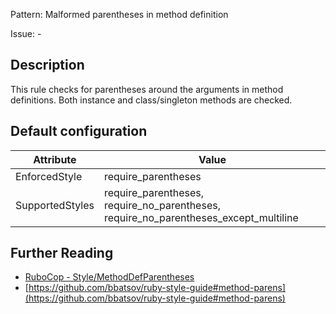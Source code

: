 Pattern: Malformed parentheses in method definition

Issue: -

## Description

This rule checks for parentheses around the arguments in method definitions. Both instance and class/singleton methods are checked.

## Default configuration

Attribute | Value
--- | ---
EnforcedStyle | require_parentheses
SupportedStyles | require_parentheses, require_no_parentheses, require_no_parentheses_except_multiline

## Further Reading

* [RuboCop - Style/MethodDefParentheses](https://docs.rubocop.org/rubocop/cops_style.html#stylemethoddefparentheses)
* [https://github.com/bbatsov/ruby-style-guide#method-parens](https://github.com/bbatsov/ruby-style-guide#method-parens)
